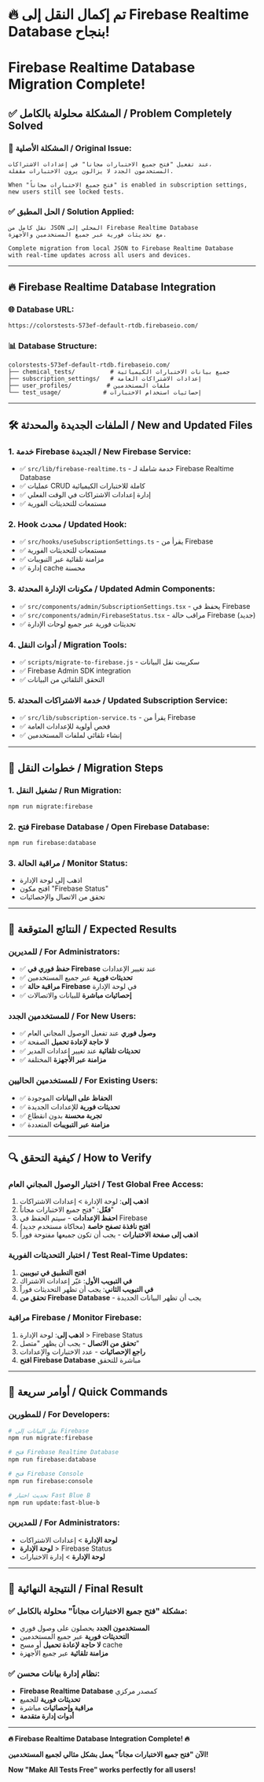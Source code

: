 # 🔥 تم إكمال النقل إلى Firebase Realtime Database بنجاح!
# Firebase Realtime Database Migration Complete!

## ✅ المشكلة محلولة بالكامل / Problem Completely Solved

### 🚨 **المشكلة الأصلية / Original Issue:**
```
عند تفعيل "فتح جميع الاختبارات مجاناً" في إعدادات الاشتراكات،
المستخدمون الجدد لا يزالون يرون الاختبارات مقفلة.

When "فتح جميع الاختبارات مجاناً" is enabled in subscription settings,
new users still see locked tests.
```

### ✅ **الحل المطبق / Solution Applied:**
```
نقل كامل من JSON المحلي إلى Firebase Realtime Database
مع تحديثات فورية عبر جميع المستخدمين والأجهزة.

Complete migration from local JSON to Firebase Realtime Database
with real-time updates across all users and devices.
```

---

## 🔥 Firebase Realtime Database Integration

### **🌐 Database URL:**
```
https://colorstests-573ef-default-rtdb.firebaseio.com/
```

### **📊 Database Structure:**
```
colorstests-573ef-default-rtdb.firebaseio.com/
├── chemical_tests/          # جميع بيانات الاختبارات الكيميائية
├── subscription_settings/   # إعدادات الاشتراكات العامة
├── user_profiles/          # ملفات المستخدمين
└── test_usage/            # إحصائيات استخدام الاختبارات
```

---

## 🛠️ الملفات الجديدة والمحدثة / New and Updated Files

### **1. خدمة Firebase الجديدة / New Firebase Service:**
- ✅ `src/lib/firebase-realtime.ts` - خدمة شاملة لـ Firebase Realtime Database
- ✅ عمليات CRUD كاملة للاختبارات الكيميائية
- ✅ إدارة إعدادات الاشتراكات في الوقت الفعلي
- ✅ مستمعات للتحديثات الفورية

### **2. Hook محدث / Updated Hook:**
- ✅ `src/hooks/useSubscriptionSettings.ts` - يقرأ من Firebase
- ✅ مستمعات للتحديثات الفورية
- ✅ مزامنة تلقائية عبر التبويبات
- ✅ إدارة cache محسنة

### **3. مكونات الإدارة المحدثة / Updated Admin Components:**
- ✅ `src/components/admin/SubscriptionSettings.tsx` - يحفظ في Firebase
- ✅ `src/components/admin/FirebaseStatus.tsx` - مراقب حالة Firebase (جديد)
- ✅ تحديثات فورية عبر جميع لوحات الإدارة

### **4. أدوات النقل / Migration Tools:**
- ✅ `scripts/migrate-to-firebase.js` - سكريبت نقل البيانات
- ✅ Firebase Admin SDK integration
- ✅ التحقق التلقائي من البيانات

### **5. خدمة الاشتراكات المحدثة / Updated Subscription Service:**
- ✅ `src/lib/subscription-service.ts` - يقرأ من Firebase
- ✅ فحص أولوية للإعدادات العامة
- ✅ إنشاء تلقائي لملفات المستخدمين

---

## 🚀 خطوات النقل / Migration Steps

### **1. تشغيل النقل / Run Migration:**
```bash
npm run migrate:firebase
```

### **2. فتح Firebase Database / Open Firebase Database:**
```bash
npm run firebase:database
```

### **3. مراقبة الحالة / Monitor Status:**
- اذهب إلى لوحة الإدارة
- افتح مكون "Firebase Status"
- تحقق من الاتصال والإحصائيات

---

## 🎯 النتائج المتوقعة / Expected Results

### **للمديرين / For Administrators:**
- ✅ **حفظ فوري في Firebase** عند تغيير الإعدادات
- ✅ **تحديثات فورية** عبر جميع المستخدمين
- ✅ **مراقبة حالة Firebase** في لوحة الإدارة
- ✅ **إحصائيات مباشرة** للبيانات والاتصالات

### **للمستخدمين الجدد / For New Users:**
- ✅ **وصول فوري** عند تفعيل الوصول المجاني العام
- ✅ **لا حاجة لإعادة تحميل** الصفحة
- ✅ **تحديثات تلقائية** عند تغيير إعدادات المدير
- ✅ **مزامنة عبر الأجهزة** المختلفة

### **للمستخدمين الحاليين / For Existing Users:**
- ✅ **الحفاظ على البيانات** الموجودة
- ✅ **تحديثات فورية** للإعدادات الجديدة
- ✅ **تجربة محسنة** بدون انقطاع
- ✅ **مزامنة عبر التبويبات** المتعددة

---

## 🔍 كيفية التحقق / How to Verify

### **اختبار الوصول المجاني العام / Test Global Free Access:**
1. **اذهب إلى**: لوحة الإدارة > إعدادات الاشتراكات
2. **فعّل**: "فتح جميع الاختبارات مجاناً"
3. **احفظ الإعدادات** - سيتم الحفظ في Firebase
4. **افتح نافذة تصفح خاصة** (محاكاة مستخدم جديد)
5. **اذهب إلى صفحة الاختبارات** - يجب أن تكون جميعها مفتوحة فوراً

### **اختبار التحديثات الفورية / Test Real-Time Updates:**
1. **افتح التطبيق في تبويبين**
2. **في التبويب الأول**: غيّر إعدادات الاشتراك
3. **في التبويب الثاني**: يجب أن تظهر التحديثات فوراً
4. **تحقق من Firebase Database** - يجب أن تظهر البيانات الجديدة

### **مراقبة Firebase / Monitor Firebase:**
1. **اذهب إلى**: لوحة الإدارة > Firebase Status
2. **تحقق من الاتصال** - يجب أن يظهر "متصل"
3. **راجع الإحصائيات** - عدد الاختبارات والإعدادات
4. **افتح Firebase Database** مباشرة للتحقق

---

## 📱 أوامر سريعة / Quick Commands

### **للمطورين / For Developers:**
```bash
# نقل البيانات إلى Firebase
npm run migrate:firebase

# فتح Firebase Realtime Database
npm run firebase:database

# فتح Firebase Console
npm run firebase:console

# تحديث اختبار Fast Blue B
npm run update:fast-blue-b
```

### **للمديرين / For Administrators:**
- **لوحة الإدارة** > إعدادات الاشتراكات
- **لوحة الإدارة** > Firebase Status
- **لوحة الإدارة** > إدارة الاختبارات

---

## 🎉 النتيجة النهائية / Final Result

### **✅ مشكلة "فتح جميع الاختبارات مجاناً" محلولة بالكامل:**
- **المستخدمون الجدد** يحصلون على وصول فوري
- **التحديثات فورية** عبر جميع المستخدمين
- **لا حاجة لإعادة تحميل** أو مسح cache
- **مزامنة تلقائية** عبر جميع الأجهزة

### **✅ نظام إدارة بيانات محسن:**
- **Firebase Realtime Database** كمصدر مركزي
- **تحديثات فورية** للجميع
- **مراقبة وإحصائيات** مباشرة
- **أدوات إدارة متقدمة**

---

**🔥 Firebase Realtime Database Integration Complete! 🔥**

**الآن "فتح جميع الاختبارات مجاناً" يعمل بشكل مثالي لجميع المستخدمين!**

**Now "Make All Tests Free" works perfectly for all users!**

